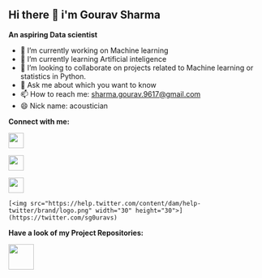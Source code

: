 ## Hi there 👋 i'm Gourav Sharma
   **An aspiring Data scientist**


- 🔭 I’m currently working on Machine learning
- 🌱 I’m currently learning Artificial inteligence
- 👯 I’m looking to collaborate on projects related to Machine learning or statistics in Python.
- 💬 Ask me about which you want to know
- 📫 How to reach me: sharma.gourav.9617@gmail.com
- 😄 Nick name: acoustician

**Connect with me:**

[<img src="https://raw.githubusercontent.com/rahuldkjain/github-profile-readme-generator/master/src/images/icons/Social/linked-in-alt.svg" width="30" height="30">](https://www.linkedin.com/in/gourav-sharma-ds)   
  
  [<img src="https://upload.wikimedia.org/wikipedia/commons/thumb/1/1b/Facebook_icon.svg/256px-Facebook_icon.svg.png" width="30" height="30">](https://www.facebook.com/gouravts/)
  
   [<img src="https://parentzone.org.uk/sites/default/files/Instagram%20logo.jpg" width="30" height="30">](https://www.instagram.com/the_acoustician/)
   
    [<img src="https://help.twitter.com/content/dam/help-twitter/brand/logo.png" width="30" height="30">](https://twitter.com/sg0uravs)
   
  

**Have a look of my Project Repositories:**

[<img src="https://upload.wikimedia.org/wikipedia/commons/thumb/9/91/Octicons-mark-github.svg/2048px-Octicons-mark-github.svg.png" width="50" height="50">](https://github.com/acoustician?tab=repositories)
